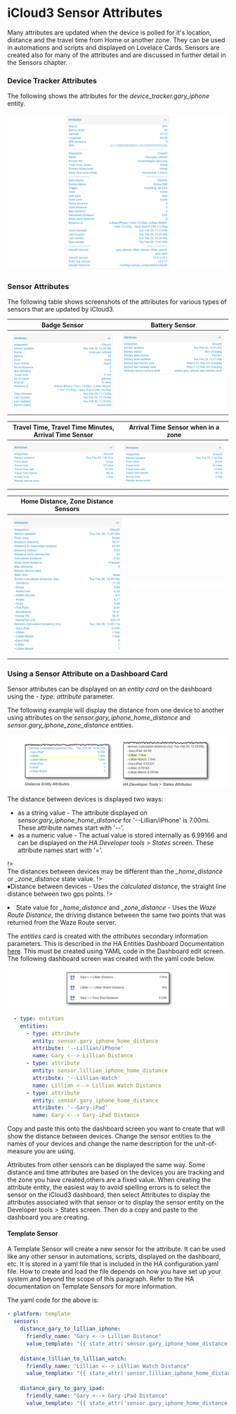 # iCloud3 Sensor Attributes

Many attributes are updated when the device is polled for it's location, distance and the travel time from Home or another zone. They can be used in automations and scripts and displayed on Lovelace Cards.  Sensors are created also for many of the attributes and are discussed in further detail in the Sensors chapter.



### Device Tracker Attributes

The following shows the attributes for the *device_tracker.gary_iphone* entity.

![](../images/attrs-device-tracker-gary.png)



### Sensor Attributes

The following table shows screenshots of the attributes for various types of sensors that are updated by iCloud3.

| Badge Sensor                       | Battery Sensor                       |
| ---------------------------------- | ------------------------------------ |
| ![](../images/attrs-badge.png) | ![](../images/attrs-battery.png) |

| Travel Time, Travel Time Minutes, Arrival Time Sensor   | Arrival Time Sensor when in a zone |
| ---------------------------------- | ----------------------------------- |
| ![img](..\images\attrs-travel-time.png) | ![img](..\images\attrs-arrival-time.png) |

| Home Distance, Zone Distance Sensors |  |
| ---------------------------------- | ------------------------------------ |
| ![](../images/attrs-distance.png) | ![](../images/attrs-blank.png) |



### Using a Sensor Attribute on a Dashboard Card

Sensor attributes can be displayed on an *entity card* on the dashboard using the *- type: attribute* parameter. 

The following example will display the distance from one device to another using attributes on the *sensor.gary_iphone_home_distance* and *sensor.gary_iphone_zone_distance* entities.

![](../images/attrs-nearby-dist-attrs.png)

The distance between devices is displayed two ways:

- as a string value - The attribute displayed on *sensor.gary_iphone_home_distance* for '--Lillian/iPhone' is 7.00mi. These attribute names start with '--'.
- as a numeric value - The actual value is stored internally as 6.99166 and can be displayed on the *HA Developer tools > States* screen. These attribute names start with '='.


!><br>The distances between devices may be different than the *_home_distance* or *_zone_distance* state value.
!><br>♦Distance between devices - Uses the *calculated distance*, the straight line distance between two gps points. 
!><li>State value for *_home_distance* and *_zone_distance* - Uses the *Waze Route Distance*, the driving distance between the same two points that was returned from the Waze Route server.</li>


The *entities* card is created with the *attributes* secondary information parameters. This is described in the HA Entities Dashboard Documentation [here](https://www.home-assistant.io/dashboards/entities/). This must be created using YAML code in the Dashboard edit screen. The following dashboard screen was created with the yaml code below.

![](../images/attrs-nearby-dashboard.png)

```YAML
  - type: entities
    entities:
      - type: attribute
        entity: sensor.gary_iphone_home_distance
        attribute: '--Lillian/iPhone'
        name: Gary <--> Lillian Distance
      - type: attribute
        entity: sensor.lillian_iphone_home_distance
        attribute: '--Lillian-Watch'
        name: Lillian <--> Lillian Watch Distance
      - type: attribute
        entity: sensor.gary_iphone_home_distance
        attribute: '--Gary-iPad'
        name: Gary <--> Gary-iPad Distance

```

Copy and paste this onto the dashboard screen you want to create that will show the distance between devices. Change the sensor entities to the names of your devices and change the name description for the unit-of-measure you are using. 

Attributes from other sensors can be displayed the same way. Some distance and time attributes are based on the devices you are tracking and the zone you have created,others are a fixed value. When creating the attribute entity, the easiest way to avoid spelling errors is to select the sensor on the iCloud3 dashboard, then select Attributes to display the attributes associated with that sensor or to display the sensor entity on the Developer tools > States screen. Then do a copy and paste to the dashboard you are creating.

#### Template Sensor

A Template Sensor will create a new sensor for the attribute. It can be used like any other sensor in automations, scripts, displayed on the dashboard, etc. It is stored in a yaml file that is included in the HA configuration.yaml file. How to create and load the file depends on how you have set up your system and beyond the scope of this paragraph. Refer to the HA documentation on Template Sensors for more information.

The yaml code for the above is:

 ```yaml
 - platform: template
   sensors:
     distance_gary_to_lillian_iphone:
       friendly_name: "Gary <--> Lillian Distance"
       value_template: "{{ state_attr('sensor.gary_iphone_home_distance', '--Lillian/iPhone') }}"
       
     distance_lillian_to_lillian_watch:
       friendly_name: "Lillian <--> Lillian Watch Distance"
       value_template: "{{ state_attr('sensor.lillian_iphone_home_distance', '--Lillian-Watch') }}"
       
     distance_gary_to_gary_ipad:
       friendly_name: "Gary <--> Gary-iPad Distance"
       value_template: "{{ state_attr('sensor.gary_iphone_home_distance', '--Gary-iPad') }}"
 ```

  




